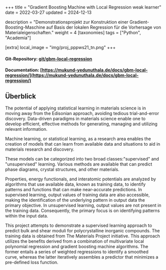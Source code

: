 +++
title = "Gradient Boosting Machine with Local Regression weak learner"
date = 2022-03-27
updated = 2024-12-13

description = "Demonstrationsprojekt zur Konstruktion einer Gradient-Boosting-Maschine auf Basis der lokalen Regression für die Vorhersage von Materialeigenschaften."
weight = 4
[taxonomies]
tags = ["Python", "Academia"]

[extra]
local_image = "img/proj_pppws21_tn.png"
+++
#### Git-Repository: [git/gbm-local-regression](https://gitlab.com/mukund-yedunuthala/gbm-local-regression)
#### Documentation: [https://mukund-yedunuthala.de/docs/gbm-local-regression/](https://mukund-yedunuthala.de/docs/gbm-local-regression/)


## Überblick
The potential of applying statistical learning in materials science is in moving away from the Edisonian approach, avoiding tedious trial-and-error discovery. Data-driven paradigms in materials science enable one to develop efficient, effective methods for generating, managing and utilizing relevant information.


Machine learning, or statistical learning, as a research area enables the creation of models that can
learn from available data and situations to aid in materials research and discovery.

These models can be categorized into two broad classes:"supervised" and "unsupervised" learning. Various methods are available that can predict phase diagrams, crystal structures, and other materials.

Properties, energy functionals, and interatomic potentials are analyzed by algorithms that use
available data, known as training data, to identify patterns and functions that can make near-accurate
predictions. In supervised learning, output values of training data are also accessible, making the identification of the underlying  pattern in output data the primary objective. In unsupervised
learning, output values are not present in the training data.
Consequently, the primary focus is on identifying patterns within the input data.

This project attempts to demonstrate a supervised learning approach to predict bulk and shear moduli for
polycrystalline inorganic compounds. The training data is obtained from The Materials Project initiative.
This approach utilizes the benefits derived from a combination of
multivariate local polynomial regression and gradient boosting machine algorithms. The former
entails a series of weighted regressions to identify a smoothed curve, whereas the latter iteratively
assembles a predictor that minimizes a pre-defined loss function.
